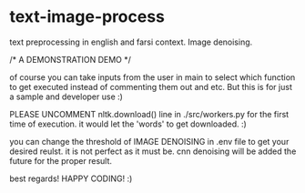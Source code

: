 # text-image-process
text preprocessing in english and farsi context. Image denoising.

/* A DEMONSTRATION DEMO */

of course you can take inputs from the user in main to select which function 
to get executed instead of commenting them out and etc. But this is for 
just a sample and developer use :)

PLEASE UNCOMMENT nltk.download() line in ./src/workers.py for the first time of 
execution. it would let the 'words' to get downloaded. :)

you can change the threshold of IMAGE DENOISING in .env file to get your desired reulst.
it is not perfect as it must be.
cnn denoising will be added the future for the proper result.

best regards!
HAPPY CODING! :)
